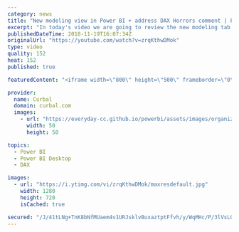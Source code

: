 ```yaml
---
category: news
title: "New modeling view in Power BI + address DAX Horrors comment | Power week 11.18"
excerpt: "In today's video we are going to review the new modeling tab that was introduced in the Power BI Desktop update November 2018 and I will also explain myself regarding my statement on the DAX Horrors video.  The highlights of the new modeling view on the Power BI Desktop updated November 2018 are: 1."
publishedDateTime: 2018-11-19T16:07:34Z
originalUrl: "https://youtube.com/watch?v=zrqKthwDMok"
type: video
quality: 152
heat: 152
published: true

featuredContent: "<iframe width=\"800\" height=\"500\" frameborder=\"0\" src=\"https://www.youtube.com/embed/zrqKthwDMok\" allow=\"accelerometer; autoplay; encrypted-media; gyroscope; picture-in-picture\" allowfullscreen></iframe>"

provider:
  name: Curbal
  domain: curbal.com
  images:
    - url: "https://everyday-cc.github.io/powerbi/assets/images/organizations/curbal.com-50x50.jpg"
      width: 50
      height: 50

topics:
  - Power BI
  - Power BI Desktop
  - DAX

images:
  - url: "https://i.ytimg.com/vi/zrqKthwDMok/maxresdefault.jpg"
    width: 1280
    height: 720
    isCached: true

secured: "/J/41tLNg+TnK8bNfMUaem4v1URJsklvBuxaztptFfvh/y/WqMHc/P/3lVsLGlW87i7n6nmJqZjPHaYd2rMvpQz9Q3+CFgDSPu4w6GP+eTyN2q1nyLhZTLXRQ+Lh9/qMBowDgTTL3jseKnGQ7A0JFM3rpdPqJR2MIFH/6PjPSSDAV0gxe3IbY5kB0yCo2BAm/CVGgvUzA0UHzvPF2NXowfLjPjpGiOxSSpapUKDAQsMAt4dxTA0qXIiIA/+k3bS8oC2E2Qj+z/Z4w9170YLeVqJ1mNMxr/ZT4XXXSE+FDpvzkzFXRuTRhBzUsCh0kZiWZcuZTzdg/kbHzhHCOlESOzHk5GI7TDhTOBUjpmt+brNou6lLyBOJSc73iIuceri1Jvp+B45+l+VMw9n08zFiJsyvGaVrkzFdNUf6s8xHQF71Px8CKiNxvjQuCmFC5I1I;yMer0ZmuMEoWpunbG6OZfQ=="
---
```


